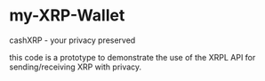 # my-XRP-Wallet
cashXRP - your privacy preserved

this code is a prototype to demonstrate the use of the XRPL API for sending/receiving XRP with privacy.
